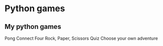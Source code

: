 # Python games

## My python games
Pong
Connect Four
Rock, Paper, Scissors
Quiz
Choose your own adventure
